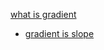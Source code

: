 [what is gradient](https://betterexplained.com/articles/vector-calculus-understanding-the-gradient/#:~:text=Properties%20of%20the%20Gradient,changes%20for%20a%20change%20in%20.)

- [gradient is slope](https://www.mathsisfun.com/gradient.html)
